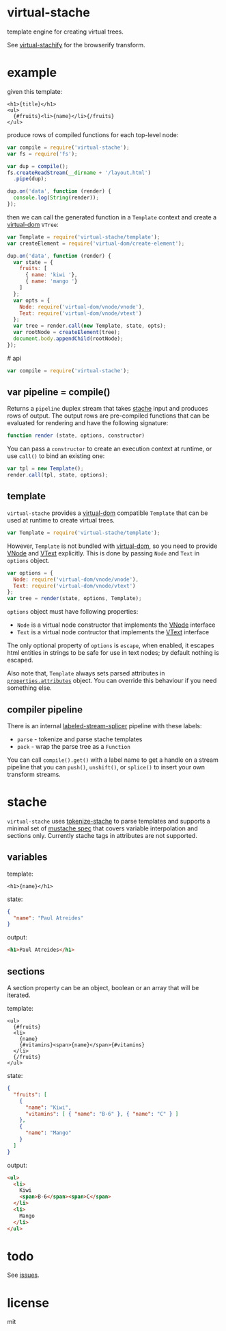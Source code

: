 # virtual-stache

template engine for creating virtual trees.

See [virtual-stachify](https://github.com/tetsuo/virtual-stachify) for the browserify transform.

# example

given this template:

```
<h1>{title}</h1>
<ul>
  {#fruits}<li>{name}</li>{/fruits}
</ul>
```

produce rows of compiled functions for each top-level node:

```js
var compile = require('virtual-stache');
var fs = require('fs');

var dup = compile();
fs.createReadStream(__dirname + '/layout.html')
  .pipe(dup);

dup.on('data', function (render) {
  console.log(String(render));
});
```

then we can call the generated function in a `Template` context and create a [virtual-dom](https://github.com/Matt-Esch/virtual-dom) `VTree`:

```js
var Template = require('virtual-stache/template');
var createElement = require('virtual-dom/create-element');

dup.on('data', function (render) {
  var state = {
    fruits: [
      { name: 'kiwi '},
      { name: 'mango '}
    ]
  };
  var opts = {
    Node: require('virtual-dom/vnode/vnode'),
    Text: require('virtual-dom/vnode/vtext')
  };
  var tree = render.call(new Template, state, opts);
  var rootNode = createElement(tree);
  document.body.appendChild(rootNode);
});
```

# api

```js
var compile = require('virtual-stache');
```

## var pipeline = compile()

Returns a `pipeline` duplex stream that takes [stache](#stache) input and produces rows of output. The output rows are pre-compiled functions that can be evaluated for rendering and have the following signature:

```js
function render (state, options, constructor)
```

You can pass a `constructor` to create an execution context at runtime, or use `call()` to bind an existing one:

```js
var tpl = new Template();
render.call(tpl, state, options);
```

## template

`virtual-stache` provides a [virtual-dom](https://github.com/Matt-Esch/virtual-dom/) compatible `Template` that can be used at runtime to create virtual trees.

```js
var Template = require('virtual-stache/template');
```

However, `Template` is not bundled with [virtual-dom](https://github.com/Matt-Esch/virtual-dom/), so you need to provide [VNode](https://github.com/Matt-Esch/virtual-dom/blob/v2.0.1/docs/vnode.md) and [VText](https://github.com/Matt-Esch/virtual-dom/blob/v2.0.1/docs/vtext.md) explicitly. This is done by passing `Node` and `Text` in `options` object.

```js
var options = {
  Node: require('virtual-dom/vnode/vnode'),
  Text: require('virtual-dom/vnode/vtext')
};
var tree = render(state, options, Template);
```

`options` object must have following properties:

* `Node` is a virtual node constructor that implements the [VNode](https://github.com/Matt-Esch/virtual-dom/blob/v2.0.1/vnode/vnode.js) interface
* `Text` is a virtual node contructor that implements the [VText](https://github.com/Matt-Esch/virtual-dom/blob/v2.0.1/vnode/vtext.js) interface

The only optional property of `options` is `escape`, when enabled, it escapes html entities in strings to be safe for use in text nodes; by default nothing is escaped.

Also note that, `Template` always sets parsed attributes in [`properties.attributes`](https://github.com/Matt-Esch/virtual-dom/blob/v2.0.1/docs/vnode.md#propertiesattributes) object. You can override this behaviour if you need something else.

## compiler pipeline

There is an internal [labeled-stream-splicer](https://www.npmjs.com/package/labeled-stream-splicer) pipeline with these labels:

* `parse` - tokenize and parse stache templates
* `pack` - wrap the parse tree as a `Function`

You can call `compile().get()` with a label name to get a handle on a stream pipeline that you can `push()`, `unshift()`, or `splice()` to insert your own transform streams.

# stache

`virtual-stache` uses [tokenize-stache](https://github.com/tetsuo/tokenize-stache) to parse templates and supports a minimal set of [mustache spec](http://mustache.github.io/mustache.5.html) that covers variable interpolation and sections only. Currently stache tags in attributes are not supported.

## variables

template:

```
<h1>{name}</h1>
```

state:

```json
{
  "name": "Paul Atreides"
}
```

output:

```html
<h1>Paul Atreides</h1>
```

## sections

A section property can be an object, boolean or an array that will be iterated.

template:

```
<ul>
  {#fruits}
  <li>
    {name}
    {#vitamins}<span>{name}</span>{#vitamins}
  </li>
  {/fruits}
</ul>
```

state:

```json
{
  "fruits": [
    {
      "name": "Kiwi",
      "vitamins": [ { "name": "B-6" }, { "name": "C" } ]
    },
    {
      "name": "Mango"
    }
  ]
}
```

output:

```html
<ul>
  <li>
    Kiwi
    <span>B-6</span><span>C</span>
  </li>
  <li>
    Mango
  </li>
</ul>
```

# todo

See [issues](https://github.com/tetsuo/virtual-stache/issues).

# license

mit